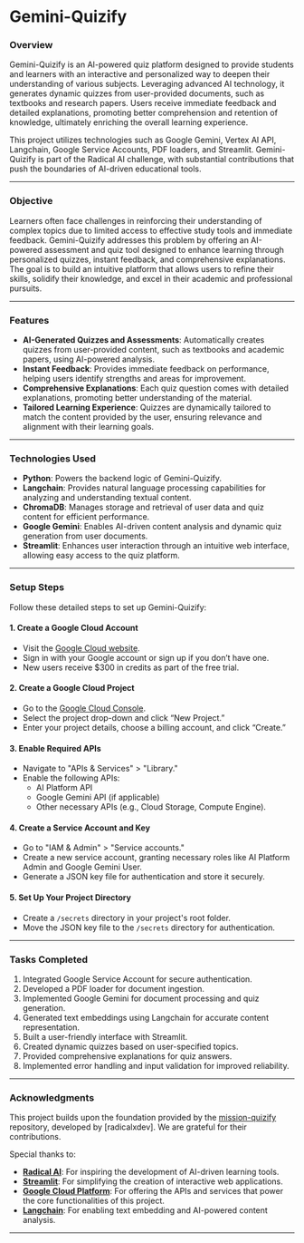 # **Gemini-Quizify**

### **Overview**
Gemini-Quizify is an AI-powered quiz platform designed to provide students and learners with an interactive and personalized way to deepen their understanding of various subjects. Leveraging advanced AI technology, it generates dynamic quizzes from user-provided documents, such as textbooks and research papers. Users receive immediate feedback and detailed explanations, promoting better comprehension and retention of knowledge, ultimately enriching the overall learning experience.

This project utilizes technologies such as Google Gemini, Vertex AI API, Langchain, Google Service Accounts, PDF loaders, and Streamlit. Gemini-Quizify is part of the Radical AI challenge, with substantial contributions that push the boundaries of AI-driven educational tools.

---

### **Objective**
Learners often face challenges in reinforcing their understanding of complex topics due to limited access to effective study tools and immediate feedback. Gemini-Quizify addresses this problem by offering an AI-powered assessment and quiz tool designed to enhance learning through personalized quizzes, instant feedback, and comprehensive explanations. The goal is to build an intuitive platform that allows users to refine their skills, solidify their knowledge, and excel in their academic and professional pursuits.

---

### **Features**
- **AI-Generated Quizzes and Assessments**: Automatically creates quizzes from user-provided content, such as textbooks and academic papers, using AI-powered analysis.
- **Instant Feedback**: Provides immediate feedback on performance, helping users identify strengths and areas for improvement.
- **Comprehensive Explanations**: Each quiz question comes with detailed explanations, promoting better understanding of the material.
- **Tailored Learning Experience**: Quizzes are dynamically tailored to match the content provided by the user, ensuring relevance and alignment with their learning goals.

---

### **Technologies Used**
- **Python**: Powers the backend logic of Gemini-Quizify.
- **Langchain**: Provides natural language processing capabilities for analyzing and understanding textual content.
- **ChromaDB**: Manages storage and retrieval of user data and quiz content for efficient performance.
- **Google Gemini**: Enables AI-driven content analysis and dynamic quiz generation from user documents.
- **Streamlit**: Enhances user interaction through an intuitive web interface, allowing easy access to the quiz platform.

---

### **Setup Steps**
Follow these detailed steps to set up Gemini-Quizify:

#### 1. **Create a Google Cloud Account**
- Visit the [Google Cloud website](https://cloud.google.com/).
- Sign in with your Google account or sign up if you don’t have one.
- New users receive $300 in credits as part of the free trial.

#### 2. **Create a Google Cloud Project**
- Go to the [Google Cloud Console](https://console.cloud.google.com/).
- Select the project drop-down and click “New Project.”
- Enter your project details, choose a billing account, and click “Create.”

#### 3. **Enable Required APIs**
- Navigate to "APIs & Services" > "Library."
- Enable the following APIs:
  - AI Platform API
  - Google Gemini API (if applicable)
  - Other necessary APIs (e.g., Cloud Storage, Compute Engine).

#### 4. **Create a Service Account and Key**
- Go to "IAM & Admin" > "Service accounts."
- Create a new service account, granting necessary roles like AI Platform Admin and Google Gemini User.
- Generate a JSON key file for authentication and store it securely.

#### 5. **Set Up Your Project Directory**
- Create a `/secrets` directory in your project's root folder.
- Move the JSON key file to the `/secrets` directory for authentication.

---

### **Tasks Completed**
1. Integrated Google Service Account for secure authentication.
2. Developed a PDF loader for document ingestion.
3. Implemented Google Gemini for document processing and quiz generation.
4. Generated text embeddings using Langchain for accurate content representation.
5. Built a user-friendly interface with Streamlit.
6. Created dynamic quizzes based on user-specified topics.
7. Provided comprehensive explanations for quiz answers.
8. Implemented error handling and input validation for improved reliability.

---

### **Acknowledgments**
This project builds upon the foundation provided by the [mission-quizify](https://github.com/radicalxdev/mission-quizify) repository, developed by [radicalxdev]. We are grateful for their contributions.

Special thanks to:
- **[Radical AI](https://www.radicalai.org/)**: For inspiring the development of AI-driven learning tools.
- **[Streamlit](https://streamlit.io/)**: For simplifying the creation of interactive web applications.
- **[Google Cloud Platform](https://cloud.google.com/)**: For offering the APIs and services that power the core functionalities of this project.
- **[Langchain](https://langchain.com/)**: For enabling text embedding and AI-powered content analysis.

---